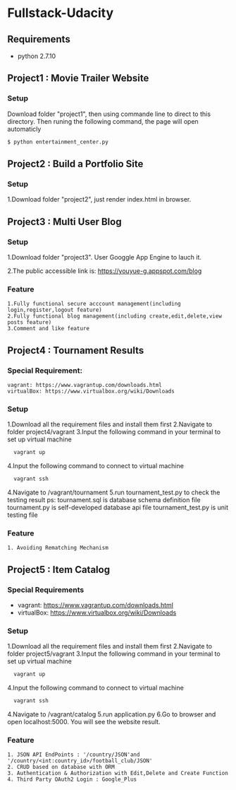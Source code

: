 # Fullstack-Udacity

## Requirements
- python 2.7.10


## Project1 : Movie Trailer Website

### Setup

Download folder "project1", then using commande line to direct to this directory.
Then runing the following command, the page will open automaticly

```bash
$ python entertainment_center.py
```

## Project2 : Build a Portfolio Site

### Setup

1.Download folder "project2", just render index.html in browser.

## Project3 : Multi User Blog

### Setup

1.Download folder "project3". User Googgle App Engine to lauch it.

2.The public accessible link is: https://youyue-g.appspot.com/blog

### Feature

```
1.Fully functional secure acccount management(including login,register,logout feature)
2.Fully functional blog management(including create,edit,delete,view posts feature)
3.Comment and like feature
```

## Project4 : Tournament Results

### Special Requirement:

```
vagrant: https://www.vagrantup.com/downloads.html
virtualBox: https://www.virtualbox.org/wiki/Downloads
```

### Setup

1.Download all the requirement files and install them first
2.Navigate to folder project4/vagrant
3.Input the following command in your terminal to set up virtual machine
  ```bash
    vagrant up
  ```
4.Input the following command to connect to virtual machine
  ```bash
    vagrant ssh
  ```
4.Navigate to /vagrant/tournament
5.run tournament_test.py to check the testing result
ps: tournament.sql is database schema definition file
    tournament.py is self-developed database api file
    tournament_test.py is unit testing file
    
### Feature
```
1. Avoiding Rematching Mechanism
```
## Project5 : Item Catalog

### Special Requirements
- vagrant: https://www.vagrantup.com/downloads.html
- virtualBox: https://www.virtualbox.org/wiki/Downloads

### Setup

1.Download all the requirement files and install them first
2.Navigate to folder project5/vagrant
3.Input the following command in your terminal to set up virtual machine
  ```bash
    vagrant up
  ```
4.Input the following command to connect to virtual machine
  ```bash
    vagrant ssh
  ```
4.Navigate to /vagrant/catalog
5.run application.py
6.Go to browser and open localhost:5000. You will see the website result.
    
### Feature
```
1. JSON API EndPoints : '/country/JSON'and '/country/<int:country_id>/football_club/JSON'
2. CRUD based on database with ORM
3. Authentication & Authorization with Edit,Delete and Create Function
4. Third Party OAuth2 Login : Google_Plus
```
